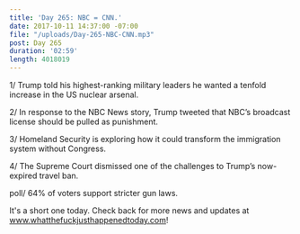 ```yaml
---
title: 'Day 265: NBC = CNN.'
date: 2017-10-11 14:37:00 -07:00
file: "/uploads/Day-265-NBC-CNN.mp3"
post: Day 265
duration: '02:59'
length: 4018019
---
```


1/ Trump told his highest-ranking military leaders he wanted a tenfold increase in the US nuclear arsenal.

2/ In response to the NBC News story, Trump tweeted that NBC’s broadcast license should be pulled as punishment.

3/ Homeland Security is exploring how it could transform the immigration system without Congress.

4/ The Supreme Court dismissed one of the challenges to Trump’s now-expired travel ban.

poll/ 64% of voters support stricter gun laws.

It's a short one today. Check back for more news and updates at www.whatthefuckjusthappenedtoday.com!